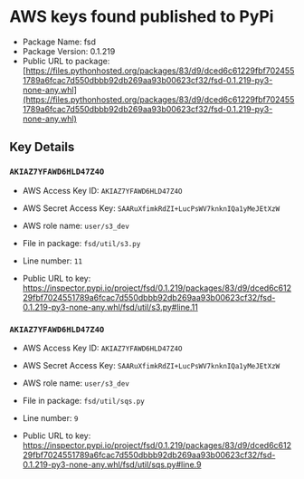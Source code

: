 # AWS keys found published to PyPi

* Package Name: fsd
* Package Version: 0.1.219
* Public URL to package: [https://files.pythonhosted.org/packages/83/d9/dced6c61229fbf7024551789a6fcac7d550dbbb92db269aa93b00623cf32/fsd-0.1.219-py3-none-any.whl](https://files.pythonhosted.org/packages/83/d9/dced6c61229fbf7024551789a6fcac7d550dbbb92db269aa93b00623cf32/fsd-0.1.219-py3-none-any.whl)

## Key Details

### `AKIAZ7YFAWD6HLD47Z4O`

* AWS Access Key ID: `AKIAZ7YFAWD6HLD47Z4O`
* AWS Secret Access Key: `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` 
* AWS role name: `user/s3_dev`
* File in package: `fsd/util/s3.py`
* Line number: `11`

* Public URL to key: https://inspector.pypi.io/project/fsd/0.1.219/packages/83/d9/dced6c61229fbf7024551789a6fcac7d550dbbb92db269aa93b00623cf32/fsd-0.1.219-py3-none-any.whl/fsd/util/s3.py#line.11



### `AKIAZ7YFAWD6HLD47Z4O`

* AWS Access Key ID: `AKIAZ7YFAWD6HLD47Z4O`
* AWS Secret Access Key: `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` 
* AWS role name: `user/s3_dev`
* File in package: `fsd/util/sqs.py`
* Line number: `9`

* Public URL to key: https://inspector.pypi.io/project/fsd/0.1.219/packages/83/d9/dced6c61229fbf7024551789a6fcac7d550dbbb92db269aa93b00623cf32/fsd-0.1.219-py3-none-any.whl/fsd/util/sqs.py#line.9


